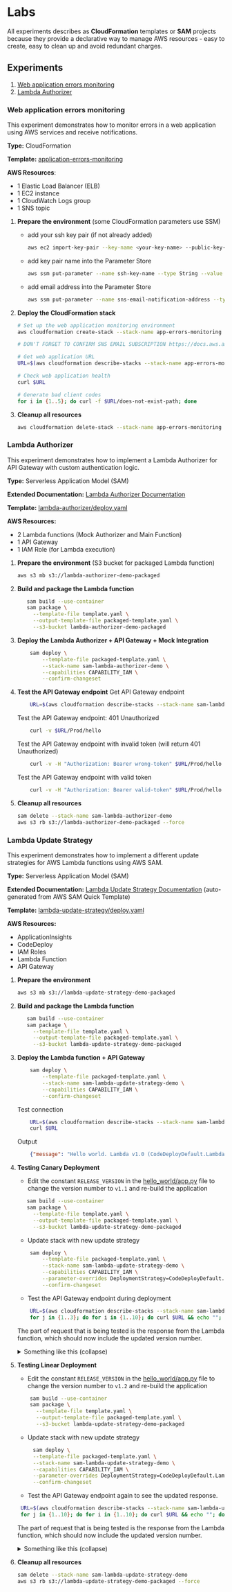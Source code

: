 # Labs
All experiments describes as **CloudFormation** templates or **SAM** projects because they provide a declarative way to manage AWS resources - easy to create, easy to clean up and avoid redundant charges.

## Experiments
1. [Web application errors monitoring](#web-application-errors-monitoring)
2. [Lambda Authorizer](#lambda-authorizer)



### Web application errors monitoring
This experiment demonstrates how to monitor errors in a web application using AWS services and receive notifications.

**Type:** CloudFormation

**Template:** [application-errors-monitoring](application-errors-monitoring/deploy.yaml)

**AWS Resources**:
- 1 Elastic Load Balancer (ELB)
- 1 EC2 instance
- 1 CloudWatch Logs group
- 1 SNS topic

1. **Prepare the environment** (some CloudFormation parameters use SSM)
    - add your ssh key pair (if not already added)
        ```bash
        aws ec2 import-key-pair --key-name <your-key-name> --public-key-material file://~/.ssh/id_rsa.pub
        ```
    - add key pair name into the Parameter Store
        ```bash
        aws ssm put-parameter --name ssh-key-name --type String --value <your-key-name>
        ```
    - add email address into the Parameter Store
        ```bash
        aws ssm put-parameter --name sns-email-notification-address --type String --value <your-email-address>
        ```

2. **Deploy the CloudFormation stack**
    ```bash
    # Set up the web application monitoring environment
    aws cloudformation create-stack --stack-name app-errors-monitoring --template-body file://application-errors-monitoring/deploy.yaml --capabilities CAPABILITY_IAM CAPABILITY_NAMED_IAM

    # DON'T FORGET TO CONFIRM SNS EMAIL SUBSCRIPTION https://docs.aws.amazon.com/sns/latest/dg/SendMessageToHttp.confirm.html

    # Get web application URL
    URL=$(aws cloudformation describe-stacks --stack-name app-errors-monitoring --query "Stacks[0].Outputs[?OutputKey=='WebAppUrl'].OutputValue" --output text)

    # Check web application health
    curl $URL

    # Generate bad client codes
    for i in {1..5}; do curl -f $URL/does-not-exist-path; done
    ```

3. **Cleanup all resources**
    ```bash
    aws cloudformation delete-stack --stack-name app-errors-monitoring
    ```


### Lambda Authorizer
This experiment demonstrates how to implement a Lambda Authorizer for API Gateway with custom authentication logic.

**Type:** Serverless Application Model (SAM)

**Extended Documentation:** [Lambda Authorizer Documentation](lambda-authorizer/README.md)

**Template:** [lambda-authorizer/deploy.yaml](lambda-authorizer/deploy.yaml)

**AWS Resources:**
- 2 Lambda functions (Mock Authorizer and Main Function)
- 1 API Gateway
- 1 IAM Role (for Lambda execution)

1. **Prepare the environment** (S3 bucket for packaged Lambda function)
    ```bash
    aws s3 mb s3://lambda-authorizer-demo-packaged
    ```

2. **Build and package the Lambda function**
    ```bash
       sam build --use-container
       sam package \
         --template-file template.yaml \
         --output-template-file packaged-template.yaml \
         --s3-bucket lambda-authorizer-demo-packaged
    ```

3. **Deploy the Lambda Authorizer + API Gateway + Mock Integration**
    ```bash
        sam deploy \
            --template-file packaged-template.yaml \
            --stack-name sam-lambda-authorizer-demo \
            --capabilities CAPABILITY_IAM \
            --confirm-changeset
    ```

4. **Test the API Gateway endpoint**
    Get API Gateway endpoint
    ```bash
        URL=$(aws cloudformation describe-stacks --stack-name sam-lambda-authorizer-demo --query "Stacks[0].Outputs[?OutputKey=='ApiEndpoint'].OutputValue" --output text)
    ```

    Test the API Gateway endpoint: 401 Unauthorized
    ```bash
        curl -v $URL/Prod/hello
    ```

    Test the API Gateway endpoint with invalid token (will return 401 Unauthorized)
    ```bash
        curl -v -H "Authorization: Bearer wrong-token" $URL/Prod/hello
    ```

    Test the API Gateway endpoint with valid token
    ```bash
        curl -v -H "Authorization: Bearer valid-token" $URL/Prod/hello
    ```

5. **Cleanup all resources**
    ```bash
    sam delete --stack-name sam-lambda-authorizer-demo
    aws s3 rb s3://lambda-authorizer-demo-packaged --force
    ```

### Lambda Update Strategy
This experiment demonstrates how to implement a different update strategies for AWS Lambda functions using AWS SAM.

**Type:** Serverless Application Model (SAM)

**Extended Documentation:** [Lambda Update Strategy Documentation](lambda-update-strategy/README.md) (auto-generated from AWS SAM Quick Template)

**Template:** [lambda-update-strategy/deploy.yaml](lambda-update-strategy/deploy.yaml)

**AWS Resources:**
- ApplicationInsights
- CodeDeploy
- IAM Roles
- Lambda Function
- API Gateway

1. **Prepare the environment**
    ```bash
    aws s3 mb s3://lambda-update-strategy-demo-packaged
    ```

2. **Build and package the Lambda function**
    ```bash
       sam build --use-container
       sam package \
         --template-file template.yaml \
         --output-template-file packaged-template.yaml \
         --s3-bucket lambda-update-strategy-demo-packaged
    ```

3. **Deploy the Lambda function + API Gateway**
    ```bash
        sam deploy \
            --template-file packaged-template.yaml \
            --stack-name sam-lambda-update-strategy-demo \
            --capabilities CAPABILITY_IAM \
            --confirm-changeset
    ```
    Test connection
    ```bash
        URL=$(aws cloudformation describe-stacks --stack-name sam-lambda-update-strategy-demo --query "Stacks[0].Outputs[?OutputKey=='ApiEndpoint'].OutputValue" --output text)
        curl $URL
    ```
    Output
    ```json
        {"message": "Hello world. Lambda v1.0 (CodeDeployDefault.LambdaAllAtOnce)"}
    ```

4. **Testing Canary Deployment**
    - Edit the constant `RELEASE_VERSION` in the [hello_world/app.py](hello_world/app.py) file to change the version number to `v1.1` and re-build the application
    ```bash
       sam build --use-container
       sam package \
         --template-file template.yaml \
         --output-template-file packaged-template.yaml \
         --s3-bucket lambda-update-strategy-demo-packaged
    ```
    - Update stack with new update strategy
    ```bash
        sam deploy \
            --template-file packaged-template.yaml \
            --stack-name sam-lambda-update-strategy-demo \
            --capabilities CAPABILITY_IAM \
            --parameter-overrides DeploymentStrategy=CodeDeployDefault.LambdaCanary10Percent5Minutes \
            --confirm-changeset
    ```
    - Test the API Gateway endpoint during deployment
    ```bash
        URL=$(aws cloudformation describe-stacks --stack-name sam-lambda-update-strategy-demo --query "Stacks[0].Outputs[?OutputKey=='ApiEndpoint'].OutputValue" --output text)
        for j in {1..3}; do for i in {1..10}; do curl $URL && echo ""; done; [ $j -lt 5 ] && sleep 150 && echo "Next batch..."; done
    ```
    The part of request that is being tested is the response from the Lambda function, which should now include the updated version number.
    <details>
      <summary>Something like this (collapse)</summary>
        ```json
            {"message": "Hello world. Lambda v1.0 (CodeDeployDefault.LambdaAllAtOnce)"}
            {"message": "Hello world. Lambda v1.0 (CodeDeployDefault.LambdaAllAtOnce)"}
            {"message": "Hello world. Lambda v1.0 (CodeDeployDefault.LambdaAllAtOnce)"}
            {"message": "Hello world. Lambda v1.0 (CodeDeployDefault.LambdaAllAtOnce)"}
            {"message": "Hello world. Lambda v1.0 (CodeDeployDefault.LambdaAllAtOnce)"}
            {"message": "Hello world. Lambda v1.0 (CodeDeployDefault.LambdaAllAtOnce)"}
            {"message": "Hello world. Lambda v1.0 (CodeDeployDefault.LambdaAllAtOnce)"}
            {"message": "Hello world. Lambda v1.0 (CodeDeployDefault.LambdaAllAtOnce)"}
            {"message": "Hello world. Lambda v1.0 (CodeDeployDefault.LambdaAllAtOnce)"}
            {"message": "Hello world. Lambda v1.0 (CodeDeployDefault.LambdaAllAtOnce)"}
            Next batch...
            {"message": "Hello world. Lambda v1.0 (CodeDeployDefault.LambdaAllAtOnce)"}
            {"message": "Hello world. Lambda v1.0 (CodeDeployDefault.LambdaAllAtOnce)"}
            {"message": "Hello world. Lambda v1.0 (CodeDeployDefault.LambdaAllAtOnce)"}
            {"message": "Hello world. Lambda v1.0 (CodeDeployDefault.LambdaAllAtOnce)"}
            {"message": "Hello world. Lambda v1.0 (CodeDeployDefault.LambdaAllAtOnce)"}
            {"message": "Hello world. Lambda v1.1 (CodeDeployDefault.LambdaCanary10Percent5Minutes)"}
            {"message": "Hello world. Lambda v1.1 (CodeDeployDefault.LambdaCanary10Percent5Minutes)"}
            {"message": "Hello world. Lambda v1.1 (CodeDeployDefault.LambdaCanary10Percent5Minutes)"}
            {"message": "Hello world. Lambda v1.1 (CodeDeployDefault.LambdaCanary10Percent5Minutes)"}
            {"message": "Hello world. Lambda v1.1 (CodeDeployDefault.LambdaCanary10Percent5Minutes)"}
            Next batch...
            {"message": "Hello world. Lambda v1.1 (CodeDeployDefault.LambdaCanary10Percent5Minutes)"}
            {"message": "Hello world. Lambda v1.1 (CodeDeployDefault.LambdaCanary10Percent5Minutes)"}
            {"message": "Hello world. Lambda v1.1 (CodeDeployDefault.LambdaCanary10Percent5Minutes)"}
            {"message": "Hello world. Lambda v1.1 (CodeDeployDefault.LambdaCanary10Percent5Minutes)"}
            {"message": "Hello world. Lambda v1.1 (CodeDeployDefault.LambdaCanary10Percent5Minutes)"}
            {"message": "Hello world. Lambda v1.1 (CodeDeployDefault.LambdaCanary10Percent5Minutes)"}
            {"message": "Hello world. Lambda v1.1 (CodeDeployDefault.LambdaCanary10Percent5Minutes)"}
            {"message": "Hello world. Lambda v1.1 (CodeDeployDefault.LambdaCanary10Percent5Minutes)"}
            {"message": "Hello world. Lambda v1.1 (CodeDeployDefault.LambdaCanary10Percent5Minutes)"}
            {"message": "Hello world. Lambda v1.1 (CodeDeployDefault.LambdaCanary10Percent5Minutes)"}
        ```
    </details>


5. **Testing Linear Deployment**
    - Edit the constant `RELEASE_VERSION` in the [hello_world/app.py](hello_world/app.py) file to change the version number to `v1.2` and re-build the application
   ```bash
       sam build --use-container
       sam package \
         --template-file template.yaml \
         --output-template-file packaged-template.yaml \
         --s3-bucket lambda-update-strategy-demo-packaged
   ```
   - Update stack with new update strategy
   ```bash
        sam deploy \
        --template-file packaged-template.yaml \
        --stack-name sam-lambda-update-strategy-demo \
        --capabilities CAPABILITY_IAM \
        --parameter-overrides DeploymentStrategy=CodeDeployDefault.LambdaLinear10PercentEvery1Minute \
        --confirm-changeset
   ```
   - Test the API Gateway endpoint again to see the updated response.
   ```bash
    URL=$(aws cloudformation describe-stacks --stack-name sam-lambda-update-strategy-demo --query "Stacks[0].Outputs[?OutputKey=='ApiEndpoint'].OutputValue" --output text)
    for j in {1..10}; do for i in {1..10}; do curl $URL && echo ""; done; [ $j -lt 5 ] && sleep 60 && echo "Next batch..."; done
   ```
    The part of request that is being tested is the response from the Lambda function, which should now include the updated version number.
    <details>
      <summary>Something like this (collapse)</summary>
        ```json
        {"message": "Hello world. Lambda v1.1 (CodeDeployDefault.LambdaCanary10Percent5Minutes)"}
        {"message": "Hello world. Lambda v1.1 (CodeDeployDefault.LambdaCanary10Percent5Minutes)"}
        {"message": "Hello world. Lambda v1.1 (CodeDeployDefault.LambdaCanary10Percent5Minutes)"}
        {"message": "Hello world. Lambda v1.1 (CodeDeployDefault.LambdaCanary10Percent5Minutes)"}
        {"message": "Hello world. Lambda v1.1 (CodeDeployDefault.LambdaCanary10Percent5Minutes)"}
        {"message": "Hello world. Lambda v1.1 (CodeDeployDefault.LambdaCanary10Percent5Minutes)"}
        {"message": "Hello world. Lambda v1.1 (CodeDeployDefault.LambdaCanary10Percent5Minutes)"}
        {"message": "Hello world. Lambda v1.1 (CodeDeployDefault.LambdaCanary10Percent5Minutes)"}
        {"message": "Hello world. Lambda v1.1 (CodeDeployDefault.LambdaCanary10Percent5Minutes)"}
        {"message": "Hello world. Lambda v1.1 (CodeDeployDefault.LambdaCanary10Percent5Minutes)"}
        Next batch...
        {"message": "Hello world. Lambda v1.1 (CodeDeployDefault.LambdaCanary10Percent5Minutes)"}
        {"message": "Hello world. Lambda v1.1 (CodeDeployDefault.LambdaCanary10Percent5Minutes)"}
        {"message": "Hello world. Lambda v1.1 (CodeDeployDefault.LambdaCanary10Percent5Minutes)"}
        {"message": "Hello world. Lambda v1.1 (CodeDeployDefault.LambdaCanary10Percent5Minutes)"}
        {"message": "Hello world. Lambda v1.1 (CodeDeployDefault.LambdaCanary10Percent5Minutes)"}
        {"message": "Hello world. Lambda v1.2 (CodeDeployDefault.LambdaLinear10PercentEvery1Minute)"}
        {"message": "Hello world. Lambda v1.1 (CodeDeployDefault.LambdaCanary10Percent5Minutes)"}
        {"message": "Hello world. Lambda v1.1 (CodeDeployDefault.LambdaCanary10Percent5Minutes)"}
        {"message": "Hello world. Lambda v1.1 (CodeDeployDefault.LambdaCanary10Percent5Minutes)"}
        {"message": "Hello world. Lambda v1.1 (CodeDeployDefault.LambdaCanary10Percent5Minutes)"}
        Next batch...
        {"message": "Hello world. Lambda v1.1 (CodeDeployDefault.LambdaCanary10Percent5Minutes)"}
        {"message": "Hello world. Lambda v1.1 (CodeDeployDefault.LambdaCanary10Percent5Minutes)"}
        {"message": "Hello world. Lambda v1.1 (CodeDeployDefault.LambdaCanary10Percent5Minutes)"}
        {"message": "Hello world. Lambda v1.1 (CodeDeployDefault.LambdaCanary10Percent5Minutes)"}
        {"message": "Hello world. Lambda v1.2 (CodeDeployDefault.LambdaLinear10PercentEvery1Minute)"}
        {"message": "Hello world. Lambda v1.1 (CodeDeployDefault.LambdaCanary10Percent5Minutes)"}
        {"message": "Hello world. Lambda v1.2 (CodeDeployDefault.LambdaLinear10PercentEvery1Minute)"}
        {"message": "Hello world. Lambda v1.1 (CodeDeployDefault.LambdaCanary10Percent5Minutes)"}
        {"message": "Hello world. Lambda v1.2 (CodeDeployDefault.LambdaLinear10PercentEvery1Minute)"}
        {"message": "Hello world. Lambda v1.1 (CodeDeployDefault.LambdaCanary10Percent5Minutes)"}
        Next batch...
        {"message": "Hello world. Lambda v1.1 (CodeDeployDefault.LambdaCanary10Percent5Minutes)"}
        {"message": "Hello world. Lambda v1.1 (CodeDeployDefault.LambdaCanary10Percent5Minutes)"}
        {"message": "Hello world. Lambda v1.1 (CodeDeployDefault.LambdaCanary10Percent5Minutes)"}
        {"message": "Hello world. Lambda v1.2 (CodeDeployDefault.LambdaLinear10PercentEvery1Minute)"}
        {"message": "Hello world. Lambda v1.2 (CodeDeployDefault.LambdaLinear10PercentEvery1Minute)"}
        {"message": "Hello world. Lambda v1.1 (CodeDeployDefault.LambdaCanary10Percent5Minutes)"}
        {"message": "Hello world. Lambda v1.2 (CodeDeployDefault.LambdaLinear10PercentEvery1Minute)"}
        {"message": "Hello world. Lambda v1.1 (CodeDeployDefault.LambdaCanary10Percent5Minutes)"}
        {"message": "Hello world. Lambda v1.1 (CodeDeployDefault.LambdaCanary10Percent5Minutes)"}
        {"message": "Hello world. Lambda v1.1 (CodeDeployDefault.LambdaCanary10Percent5Minutes)"}
        Next batch...
        {"message": "Hello world. Lambda v1.1 (CodeDeployDefault.LambdaCanary10Percent5Minutes)"}
        {"message": "Hello world. Lambda v1.2 (CodeDeployDefault.LambdaLinear10PercentEvery1Minute)"}
        {"message": "Hello world. Lambda v1.2 (CodeDeployDefault.LambdaLinear10PercentEvery1Minute)"}
        {"message": "Hello world. Lambda v1.1 (CodeDeployDefault.LambdaCanary10Percent5Minutes)"}
        {"message": "Hello world. Lambda v1.2 (CodeDeployDefault.LambdaLinear10PercentEvery1Minute)"}
        {"message": "Hello world. Lambda v1.2 (CodeDeployDefault.LambdaLinear10PercentEvery1Minute)"}
        {"message": "Hello world. Lambda v1.1 (CodeDeployDefault.LambdaCanary10Percent5Minutes)"}
        {"message": "Hello world. Lambda v1.2 (CodeDeployDefault.LambdaLinear10PercentEvery1Minute)"}
        {"message": "Hello world. Lambda v1.1 (CodeDeployDefault.LambdaCanary10Percent5Minutes)"}
        {"message": "Hello world. Lambda v1.1 (CodeDeployDefault.LambdaCanary10Percent5Minutes)"}
        Next batch...
        {"message": "Hello world. Lambda v1.1 (CodeDeployDefault.LambdaCanary10Percent5Minutes)"}
        {"message": "Hello world. Lambda v1.1 (CodeDeployDefault.LambdaCanary10Percent5Minutes)"}
        {"message": "Hello world. Lambda v1.2 (CodeDeployDefault.LambdaLinear10PercentEvery1Minute)"}
        {"message": "Hello world. Lambda v1.2 (CodeDeployDefault.LambdaLinear10PercentEvery1Minute)"}
        {"message": "Hello world. Lambda v1.1 (CodeDeployDefault.LambdaCanary10Percent5Minutes)"}
        {"message": "Hello world. Lambda v1.2 (CodeDeployDefault.LambdaLinear10PercentEvery1Minute)"}
        {"message": "Hello world. Lambda v1.2 (CodeDeployDefault.LambdaLinear10PercentEvery1Minute)"}
        {"message": "Hello world. Lambda v1.2 (CodeDeployDefault.LambdaLinear10PercentEvery1Minute)"}
        {"message": "Hello world. Lambda v1.2 (CodeDeployDefault.LambdaLinear10PercentEvery1Minute)"}
        {"message": "Hello world. Lambda v1.1 (CodeDeployDefault.LambdaCanary10Percent5Minutes)"}
        Next batch...
        {"message": "Hello world. Lambda v1.2 (CodeDeployDefault.LambdaLinear10PercentEvery1Minute)"}
        {"message": "Hello world. Lambda v1.2 (CodeDeployDefault.LambdaLinear10PercentEvery1Minute)"}
        {"message": "Hello world. Lambda v1.2 (CodeDeployDefault.LambdaLinear10PercentEvery1Minute)"}
        {"message": "Hello world. Lambda v1.1 (CodeDeployDefault.LambdaCanary10Percent5Minutes)"}
        {"message": "Hello world. Lambda v1.2 (CodeDeployDefault.LambdaLinear10PercentEvery1Minute)"}
        {"message": "Hello world. Lambda v1.1 (CodeDeployDefault.LambdaCanary10Percent5Minutes)"}
        {"message": "Hello world. Lambda v1.1 (CodeDeployDefault.LambdaCanary10Percent5Minutes)"}
        {"message": "Hello world. Lambda v1.2 (CodeDeployDefault.LambdaLinear10PercentEvery1Minute)"}
        {"message": "Hello world. Lambda v1.1 (CodeDeployDefault.LambdaCanary10Percent5Minutes)"}
        {"message": "Hello world. Lambda v1.2 (CodeDeployDefault.LambdaLinear10PercentEvery1Minute)"}
        Next batch...
        {"message": "Hello world. Lambda v1.2 (CodeDeployDefault.LambdaLinear10PercentEvery1Minute)"}
        {"message": "Hello world. Lambda v1.1 (CodeDeployDefault.LambdaCanary10Percent5Minutes)"}
        {"message": "Hello world. Lambda v1.1 (CodeDeployDefault.LambdaCanary10Percent5Minutes)"}
        {"message": "Hello world. Lambda v1.1 (CodeDeployDefault.LambdaCanary10Percent5Minutes)"}
        {"message": "Hello world. Lambda v1.1 (CodeDeployDefault.LambdaCanary10Percent5Minutes)"}
        {"message": "Hello world. Lambda v1.2 (CodeDeployDefault.LambdaLinear10PercentEvery1Minute)"}
        {"message": "Hello world. Lambda v1.1 (CodeDeployDefault.LambdaCanary10Percent5Minutes)"}
        {"message": "Hello world. Lambda v1.1 (CodeDeployDefault.LambdaCanary10Percent5Minutes)"}
        {"message": "Hello world. Lambda v1.1 (CodeDeployDefault.LambdaCanary10Percent5Minutes)"}
        {"message": "Hello world. Lambda v1.1 (CodeDeployDefault.LambdaCanary10Percent5Minutes)"}
        Next batch...
        {"message": "Hello world. Lambda v1.2 (CodeDeployDefault.LambdaLinear10PercentEvery1Minute)"}
        {"message": "Hello world. Lambda v1.1 (CodeDeployDefault.LambdaCanary10Percent5Minutes)"}
        {"message": "Hello world. Lambda v1.2 (CodeDeployDefault.LambdaLinear10PercentEvery1Minute)"}
        {"message": "Hello world. Lambda v1.1 (CodeDeployDefault.LambdaCanary10Percent5Minutes)"}
        {"message": "Hello world. Lambda v1.2 (CodeDeployDefault.LambdaLinear10PercentEvery1Minute)"}
        {"message": "Hello world. Lambda v1.2 (CodeDeployDefault.LambdaLinear10PercentEvery1Minute)"}
        {"message": "Hello world. Lambda v1.1 (CodeDeployDefault.LambdaCanary10Percent5Minutes)"}
        {"message": "Hello world. Lambda v1.2 (CodeDeployDefault.LambdaLinear10PercentEvery1Minute)"}
        {"message": "Hello world. Lambda v1.2 (CodeDeployDefault.LambdaLinear10PercentEvery1Minute)"}
        {"message": "Hello world. Lambda v1.1 (CodeDeployDefault.LambdaCanary10Percent5Minutes)"}
        {"message": "Hello world. Lambda v1.2 (CodeDeployDefault.LambdaLinear10PercentEvery1Minute)"}
        ```
    </details>

6. **Cleanup all resources**
    ```bash
    sam delete --stack-name sam-lambda-update-strategy-demo
    aws s3 rb s3://lambda-update-strategy-demo-packaged --force
    ```